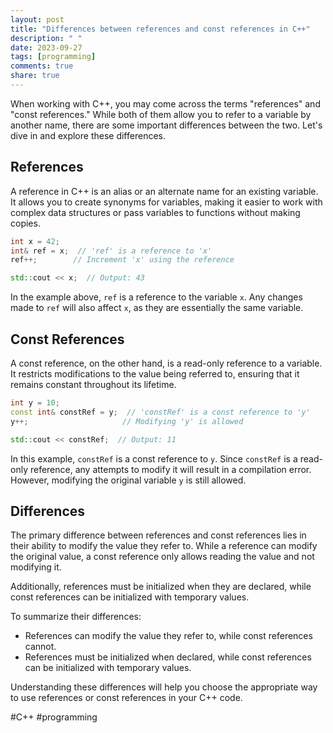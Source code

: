 ```yaml
---
layout: post
title: "Differences between references and const references in C++"
description: " "
date: 2023-09-27
tags: [programming]
comments: true
share: true
---
```


When working with C++, you may come across the terms "references" and "const references." While both of them allow you to refer to a variable by another name, there are some important differences between the two. Let's dive in and explore these differences.

## References
A reference in C++ is an alias or an alternate name for an existing variable. It allows you to create synonyms for variables, making it easier to work with complex data structures or pass variables to functions without making copies.

```cpp
int x = 42;
int& ref = x;  // 'ref' is a reference to 'x'
ref++;        // Increment 'x' using the reference

std::cout << x;  // Output: 43
```

In the example above, `ref` is a reference to the variable `x`. Any changes made to `ref` will also affect `x`, as they are essentially the same variable.

## Const References
A const reference, on the other hand, is a read-only reference to a variable. It restricts modifications to the value being referred to, ensuring that it remains constant throughout its lifetime.

```cpp
int y = 10;
const int& constRef = y;  // 'constRef' is a const reference to 'y'
y++;                     // Modifying 'y' is allowed

std::cout << constRef;  // Output: 11
```

In this example, `constRef` is a const reference to `y`. Since `constRef` is a read-only reference, any attempts to modify it will result in a compilation error. However, modifying the original variable `y` is still allowed.

## Differences
The primary difference between references and const references lies in their ability to modify the value they refer to. While a reference can modify the original value, a const reference only allows reading the value and not modifying it.

Additionally, references must be initialized when they are declared, while const references can be initialized with temporary values.

To summarize their differences:
- References can modify the value they refer to, while const references cannot.
- References must be initialized when declared, while const references can be initialized with temporary values.

Understanding these differences will help you choose the appropriate way to use references or const references in your C++ code.

#C++ #programming